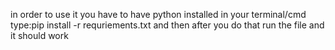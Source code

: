in order to use it you have to have python installed
in your terminal/cmd type:pip install -r requriements.txt
and then after you do that run the file and it should work
